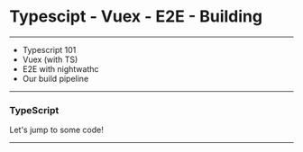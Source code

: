 # Typescipt - Vuex - E2E - Building


---

- Typescript 101
- Vuex (with TS)
- E2E with nightwathc
- Our build pipeline

---

### TypeScript

Let's jump to some code!

---
